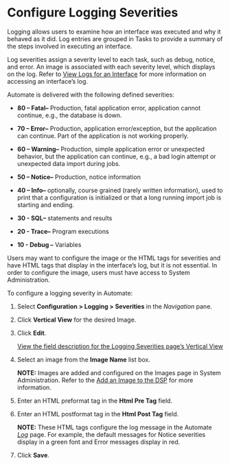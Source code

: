 # Configure Logging Severities

Logging allows users to examine how an interface was executed and why it
behaved as it did. Log entries are grouped in Tasks to provide a summary
of the steps involved in executing an interface.

Log severities assign a severity level to each task, such as debug,
notice, and error. An image is associated with each severity level,
which displays on the log. Refer to [View Logs for an
Interface](View_Logs_for_an_Interface.htm) for more information on
accessing an interface’s log.

Automate is delivered with the following defined severities:

  - **80 – Fatal–** Production, fatal application error, application
    cannot continue, e.g., the database is down.

<!-- end list -->

  - **70 – Error–** Production, application error/exception, but the
    application can continue. Part of the application is not working
    properly.

<!-- end list -->

  - **60 – Warning–** Production, simple application error or unexpected
    behavior, but the application can continue, e.g., a bad login
    attempt or unexpected data import during jobs.

<!-- end list -->

  - **50 – Notice–** Production, notice information

<!-- end list -->

  - **40 – Info–** optionally, course grained (rarely written
    information), used to print that a configuration is initialized or
    that a long running import job is starting and ending.

<!-- end list -->

  - **30 - SQL–** statements and results

<!-- end list -->

  - **20 - Trace–** Program executions

<!-- end list -->

  - **10 - Debug –** Variables

Users may want to configure the image or the HTML tags for severities
and have HTML tags that display in the interface’s log, but it is not
essential. In order to configure the image, users must have access to
System Administration.

To configure a logging severity in Automate:

1.  Select **Configuration \> Logging \> Severities** in the
    *Navigation* pane.

2.  Click **Vertical View** for the desired Image.

3.  Click **Edit**.
    
    [View the field description for the Logging Severities page’s
    Vertical
    View](../Page_Desc/Logging_Severities.htm#LoggingSeveritiesV)

4.  Select an image from the **Image Name** list box.
    
    **NOTE:** Images are added and configured on the Images page in
    System Administration. Refer to the [Add an Image to the
    DSP](../../Sys_Admin/Use_Cases/Add%20an%20Image%20to%20the%20DSP.htm)
    for more information.

5.  Enter an HTML preformat tag in the **Html Pre Tag** field.

6.  Enter an HTML postformat tag in the **Html Post Tag** field.
    
    **NOTE:** These HTML tags configure the log message in the Automate
    *[Log](../Page_Desc/Log.htm)* page. For example, the default
    messages for Notice severities display in a green font and Error
    messages display in red.

7.  Click **Save**.
